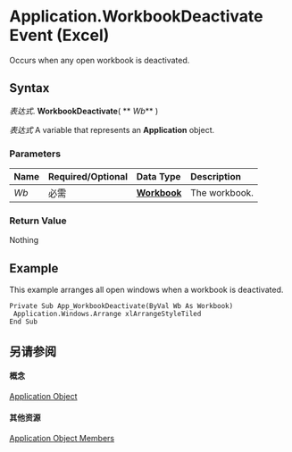
# Application.WorkbookDeactivate Event (Excel)

Occurs when any open workbook is deactivated.


## Syntax

 _表达式_. **WorkbookDeactivate**( ** _Wb_** )

 _表达式_ A variable that represents an **Application** object.


### Parameters



|**Name**|**Required/Optional**|**Data Type**|**Description**|
|:-----|:-----|:-----|:-----|
| _Wb_|必需|**[Workbook](8c00aa60-c974-eed3-0812-3c9625eb0d4c.md)**|The workbook.|

### Return Value

Nothing


## Example

This example arranges all open windows when a workbook is deactivated.


```
Private Sub App_WorkbookDeactivate(ByVal Wb As Workbook) 
 Application.Windows.Arrange xlArrangeStyleTiled 
End Sub
```


## 另请参阅


#### 概念


[Application Object](19b73597-5cf9-4f56-8227-b5211f657f6f.md)
#### 其他资源


[Application Object Members](http://msdn.microsoft.com/library/4cb9ca42-8d07-cc9c-2d80-4eb9a5921e1e%28Office.15%29.aspx)